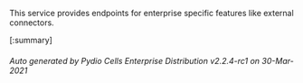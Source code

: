 






This service provides endpoints for enterprise specific features like external connectors.

[:summary]

###### Auto generated by Pydio Cells Enterprise Distribution v2.2.4-rc1 on 30-Mar-2021
